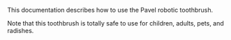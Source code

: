 This documentation describes how to use the Pavel robotic toothbrush.

Note that this toothbrush is totally safe to use for children, adults, pets, and radishes.
